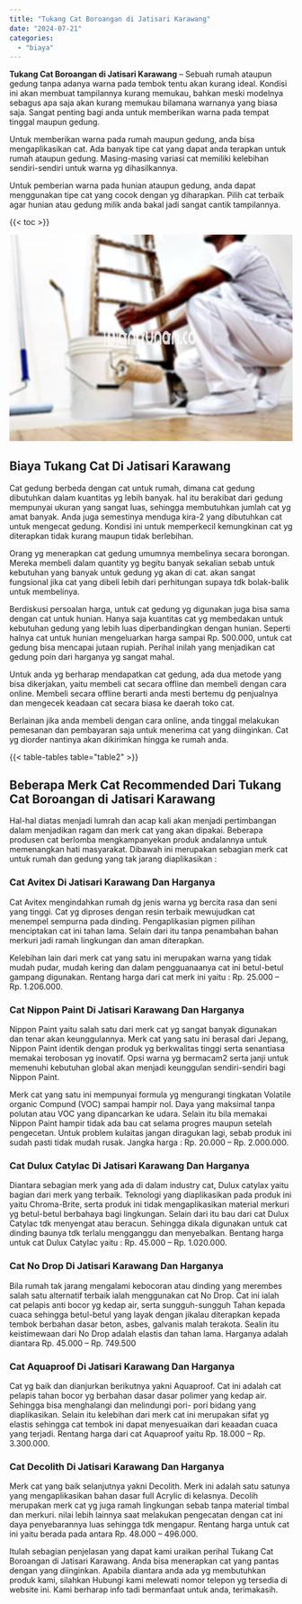 ```yaml
---
title: "Tukang Cat Boroangan di Jatisari Karawang"
date: "2024-07-21"
categories: 
  - "biaya"
---
```


**Tukang Cat Boroangan di Jatisari Karawang** – Sebuah rumah ataupun gedung tanpa adanya warna pada tembok tentu akan kurang ideal. Kondisi ini akan membuat tampilannya kurang memukau, bahkan meski modelnya sebagus apa saja akan kurang memukau bilamana warnanya yang biasa saja. Sangat penting bagi anda untuk memberikan warna pada tempat tinggal maupun gedung.

Untuk memberikan warna pada rumah maupun gedung, anda bisa mengaplikasikan cat. Ada banyak tipe cat yang dapat anda terapkan untuk rumah ataupun gedung. Masing-masing variasi cat memiliki kelebihan sendiri-sendiri untuk warna yg dihasilkannya.

Untuk pemberian warna pada hunian ataupun gedung, anda dapat menggunakan tipe cat yang cocok dengan yg diharapkan. Pilih cat terbaik agar hunian atau gedung milik anda bakal jadi sangat cantik tampilannya.

{{< toc >}}

![Tukang Cat Boroangan di Jatisari Karawang](/images/jasa-cat-murah33.png)

## Biaya Tukang Cat Di Jatisari Karawang

Cat gedung berbeda dengan cat untuk rumah, dimana cat gedung dibutuhkan dalam kuantitas yg lebih banyak. hal itu berakibat dari gedung mempunyai ukuran yang sangat luas, sehingga membutuhkan jumlah cat yg amat banyak. Anda juga semestinya menduga kira-2 yang dibutuhkan cat untuk mengecat gedung. Kondisi ini untuk memperkecil kemungkinan cat yg diterapkan tidak kurang maupun tidak berlebihan.

Orang yg menerapkan cat gedung umumnya membelinya secara borongan. Mereka membeli dalam quantity yg begitu banyak sekalian sebab untuk kebutuhan yang banyak untuk gedung yg akan di cat. akan sangat fungsional jika cat yang dibeli lebih dari perhitungan supaya tdk bolak-balik untuk membelinya.

Berdiskusi persoalan harga, untuk cat gedung yg digunakan juga bisa sama dengan cat untuk hunian. Hanya saja kuantitas cat yg membedakan untuk kebutuhan gedung yang lebih luas diperbandingkan dengan hunian. Seperti halnya cat untuk hunian mengeluarkan harga sampai Rp. 500.000, untuk cat gedung bisa mencapai jutaan rupiah. Perihal inilah yang menjadikan cat gedung poin dari harganya yg sangat mahal.

Untuk anda yg berharap mendapatkan cat gedung, ada dua metode yang bisa dikerjakan, yaitu membeli cat secara offline dan membeli dengan cara online. Membeli secara offline berarti anda mesti bertemu dg penjualnya dan mengecek keadaan cat secara biasa ke daerah toko cat.

Berlainan jika anda membeli dengan cara online, anda tinggal melakukan pemesanan dan pembayaran saja untuk menerima cat yang diinginkan. Cat yg diorder nantinya akan dikirimkan hingga ke rumah anda.

{{< table-tables table="table2" >}}

## Beberapa Merk Cat Recommended Dari Tukang Cat Boroangan di Jatisari Karawang

Hal-hal diatas menjadi lumrah dan acap kali akan menjadi pertimbangan dalam menjadikan ragam dan merk cat yang akan dipakai. Beberapa produsen cat berlomba mengkampanyekan produk andalannya untuk memenangkan hati masyarakat. Dibawah ini merupakan sebagian merk cat untuk rumah dan gedung yang tak jarang diaplikasikan :

### Cat Avitex Di Jatisari Karawang Dan Harganya

Cat Avitex mengindahkan rumah dg jenis warna yg bercita rasa dan seni yang tinggi. Cat yg diproses dengan resin terbaik mewujudkan cat menempel sempurna pada dinding. Pengaplikasian pigmen pilihan menciptakan cat ini tahan lama. Selain dari itu tanpa penambahan bahan merkuri jadi ramah lingkungan dan aman diterapkan.

Kelebihan lain dari merk cat yang satu ini merupakan warna yang tidak mudah pudar, mudah kering dan dalam pengguanaanya cat ini betul-betul gampang digunakan. Rentang harga dari cat merk ini yaitu : Rp. 25.000 – Rp. 1.206.000.

### Cat Nippon Paint Di Jatisari Karawang Dan Harganya

Nippon Paint yaitu salah satu dari merk cat yg sangat banyak digunakan dan tenar akan keunggulannya. Merk cat yang satu ini berasal dari Jepang, Nippon Paint identik dengan produk yg berkwalitas tinggi serta senantiasa memakai terobosan yg inovatif. Opsi warna yg bermacam2 serta janji untuk memenuhi kebutuhan global akan menjadi keunggulan sendiri-sendiri bagi Nippon Paint.

Merk cat yang satu ini mempunyai formula yg mengurangi tingkatan Volatile organic Compund (VOC) sampai hampir nol. Daya yang maksimal tanpa polutan atau VOC yang dipancarkan ke udara. Selain itu bila memakai Nippon Paint hampir tidak ada bau cat selama progres maupun setelah pengecetan. Untuk problem kulaitas jangan diragukan lagi, sebab produk ini sudah pasti tidak mudah rusak. Jangka harga : Rp. 20.000 – Rp. 2.000.000.

### Cat Dulux Catylac Di Jatisari Karawang Dan Harganya

Diantara sebagian merk yang ada di dalam industry cat, Dulux catylax yaitu bagian dari merk yang terbaik. Teknologi yang diaplikasikan pada produk ini yaitu Chroma-Brite, serta produk ini tidak mengaplikasikan material merkuri yg betul-betul berbahaya bagi lingkungan. Selain dari itu bau dari cat Dulux Catylac tdk menyengat atau beracun. Sehingga dikala digunakan untuk cat dinding baunya tdk terlalu mengganggu dan menyebalkan. Bentang harga untuk cat Dulux Catylac yaitu : Rp. 45.000 – Rp. 1.020.000.

### Cat No Drop Di Jatisari Karawang Dan Harganya

Bila rumah tak jarang mengalami kebocoran atau dinding yang merembes salah satu alternatif terbaik ialah menggunakan cat No Drop. Cat ini ialah cat pelapis anti bocor yg kedap air, serta sungguh-sungguh Tahan kepada cuaca sehingga betul-betul yang layak dengan jikalau diterapkan kepada tembok berbahan dasar beton, asbes, galvanis malah terakota. Sealin itu keistimewaan dari No Drop adalah elastis dan tahan lama. Harganya adalah diantara Rp. 45.000 – Rp. 749.500

### Cat Aquaproof Di Jatisari Karawang Dan Harganya

Cat yg baik dan dianjurkan berikutnya yakni Aquaproof. Cat ini adalah cat pelapis tahan bocor yg berbahan dasar dasar polimer yang kedap air. Sehingga bisa menghalangi dan melindungi pori- pori bidang yang diaplikasikan. Selain itu kelebihan dari merk cat ini merupakan sifat yg elastis sehingga cat tembok ini dapat menyesuaikan dari keaadan cuaca yang terjadi. Rentang harga dari cat Aquaproof yaitu Rp. 18.000 – Rp. 3.300.000.

### Cat Decolith Di Jatisari Karawang Dan Harganya

Merk cat yang baik selanjutnya yakni Decolith. Merk ini adalah satu satunya yang mengaplikasikan bahan dasar full Acrylic di kelasnya. Decolih merupakan merk cat yg juga ramah lingkungan sebab tanpa material timbal dan merkuri. nilai lebih lainnya saat melakukan pengecatan dengan cat ini daya penyebarannya luas sehingga tdk mengapur. Rentang harga untuk cat ini yaitu berada pada antara Rp. 48.000 – 496.000.

Itulah sebagian penjelasan yang dapat kami uraikan perihal Tukang Cat Boroangan di Jatisari Karawang. Anda bisa menerapkan cat yang pantas dengan yang diinginkan. Apabila diantara anda ada yg membutuhkan produk kami, silahkan Hubungi kami melewati nomor telepon yg tersedia di website ini. Kami berharap info tadi bermanfaat untuk anda, terimakasih.
